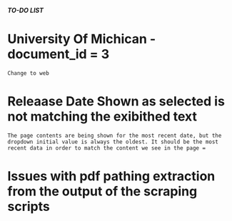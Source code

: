 
***TO-DO LIST***

# University Of Michican - document_id = 3
    Change to web
# Releaase Date Shown as selected is not matching the exibithed text
    The page contents are being shown for the most recent date, but the dropdown initial value is always the oldest. It should be the most recent data in order to match the content we see in the page =

# Issues with pdf pathing extraction from the output of the scraping scripts